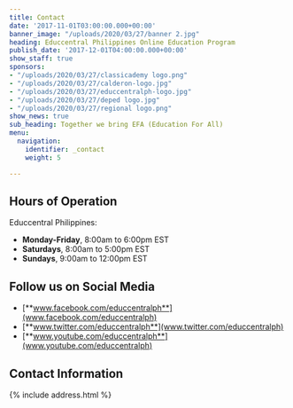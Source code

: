 ```yaml
---
title: Contact
date: '2017-11-01T03:00:00.000+00:00'
banner_image: "/uploads/2020/03/27/banner 2.jpg"
heading: Educcentral Philippines Online Education Program
publish_date: '2017-12-01T04:00:00.000+00:00'
show_staff: true
sponsors:
- "/uploads/2020/03/27/classicademy logo.png"
- "/uploads/2020/03/27/calderon-logo.jpg"
- "/uploads/2020/03/27/educcentralph-logo.jpg"
- "/uploads/2020/03/27/deped logo.jpg"
- "/uploads/2020/03/27/regional logo.png"
show_news: true
sub_heading: Together we bring EFA (Education For All)
menu:
  navigation:
    identifier: _contact
    weight: 5

---
```

## Hours of Operation

Educcentral Philippines:

* **Monday-Friday**, 8:00am to 6:00pm EST
* **Saturdays**, 8:00am to 5:00pm EST
* **Sundays**, 9:00am to 12:00pm EST

## Follow us on Social Media

* [**www.facebook.com/educcentralph**](www.facebook.com/educcentralph)
* [**www.twitter.com/educcentralph**](www.twitter.com/educcentralph)
* [**www.youtube.com/educcentralph**](www.youtube.com/educcentralph)

## Contact Information

{% include address.html %}